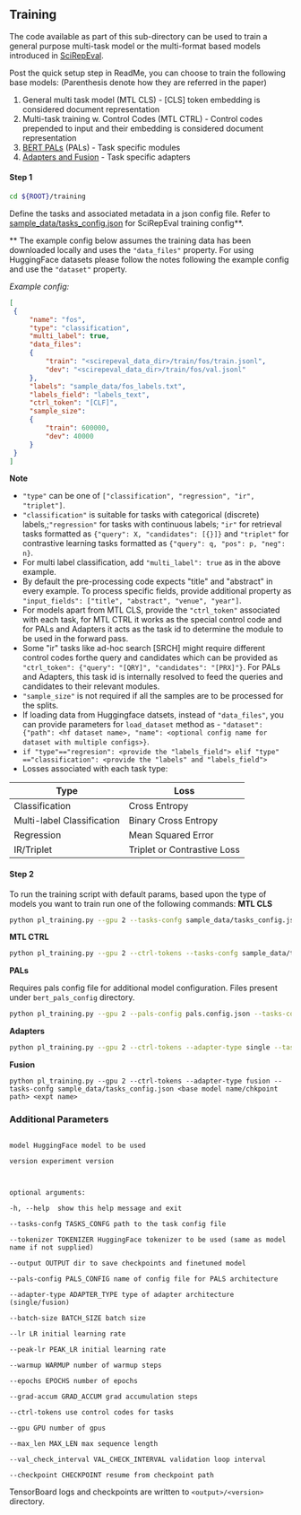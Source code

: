 ## Training
The code available as part of this sub-directory can be used to train a general purpose multi-task model or the multi-format based models introduced in [SciRepEval](https://openreview.net/pdf?id=zfiYcbeQkH).

Post the quick setup step in ReadMe, you can choose to train the following base models:
(Parenthesis denote how they are referred in the paper)
 1. General multi task model (MTL CLS) - \[CLS\] token embedding is considered document representation
 2. Multi-task training w. Control Codes (MTL CTRL) - Control codes prepended to input and their embedding is considered document representation
 3. [BERT PALs](https://github.com/AsaCooperStickland/Bert-n-Pals) (PALs) - Task specific modules
 4. [Adapters and Fusion](https://github.com/adapter-hub/adapter-transformers) - Task specific adapters

#### Step 1
```bash
cd ${ROOT}/training
```

Define the tasks and associated metadata in a json config file. Refer to [sample_data/tasks_config.json](https://github.com/allenai/scirepeval/blob/main/training/sample_data/tasks_config.json) for SciRepEval training config**.

** The example config below assumes the training data has been downloaded locally and uses the `"data_files"` property. For using HuggingFace datasets please follow the notes following the example config and use the `"dataset"` property.

*Example config:*
```json
[
 {
     "name": "fos",
     "type": "classification",
     "multi_label": true,
     "data_files":
     {
         "train": "<scirepeval_data_dir>/train/fos/train.jsonl",
         "dev": "<scirepeval_data_dir>/train/fos/val.jsonl"
     },
     "labels": "sample_data/fos_labels.txt",
     "labels_field": "labels_text",
     "ctrl_token": "[CLF]",
     "sample_size":
     {
         "train": 600000,
         "dev": 40000
     }
 }
]

```
**Note**

 - `"type"` can be one of `["classification", "regression", "ir", "triplet"]`.
 - `"classification"` is suitable for tasks with categorical (discrete) labels,;`"regression"` for tasks with continuous labels; `"ir"` for retrieval tasks formatted as `{"query": X, "candidates": [{}]}` and `"triplet"` for contrastive learning tasks formatted as `{"query": q, "pos": p, "neg": n}`.
 - For multi label classification, add  `"multi_label": true` as in the above example.
 - By default the pre-processing code expects "title" and "abstract" in every example. To process specific fields, provide  additional property as `"input_fields": ["title", "abstract", "venue", "year"]`.
 - For models apart from MTL CLS, provide the `"ctrl_token"` associated with each task, for MTL CTRL it works as the special control code and for PALs and Adapters it acts as the task id to determine the module to be used in the forward pass.
 - Some "ir" tasks like ad-hoc search \[SRCH\] might require different control codes forthe query and candidates which can be provided as `"ctrl_token": {"query": "[QRY]", "candidates": "[PRX]"}`. For PALs and Adapters, this task id is internally resolved to feed the queries and candidates to their relevant modules.
 - `"sample_size"` is not required if all the samples are to be processed for the splits.
 - If loading data from Huggingface datsets, instead of `"data_files"`, you can provide parameters for `load_dataset` method as - `"dataset": {"path": <hf dataset name>, "name": <optional config name for dataset with multiple configs>}`.
 - ``if "type"=="regresion": <provide the "labels_field"> elif "type" =="classification": <provide the "labels" and "labels_field"> ``
 - Losses associated with each task type:
 
|Type|Loss |
|--|--|
| Classification |Cross Entropy |
|Multi-label Classification|Binary Cross Entropy|
|Regression|Mean Squared Error|
|IR/Triplet|Triplet or Contrastive Loss|


#### Step 2
To run the training script with default params, based upon the type of models you want to train run one of the following commands:
**MTL CLS**
```bash
python pl_training.py --gpu 2 --tasks-confg sample_data/tasks_config.json <base model name/chkpoint path> <expt name>
```

**MTL CTRL**
```bash
python pl_training.py --gpu 2 --ctrl-tokens --tasks-confg sample_data/tasks_config.json <base model name/chkpoint path> <expt name>
```

**PALs**

Requires pals config file for additional model configuration. Files present under `bert_pals_config` directory.
```bash
python pl_training.py --gpu 2 --pals-config pals.config.json --tasks-confg sample_data/tasks_config.json <base model name/chkpoint path> <expt name>
```
**Adapters**
```bash
python pl_training.py --gpu 2 --ctrl-tokens --adapter-type single --tasks-confg sample_data/tasks_config.json <base model name/chkpoint path> <expt name>
```
**Fusion**

    python pl_training.py --gpu 2 --ctrl-tokens --adapter-type fusion --tasks-confg sample_data/tasks_config.json <base model name/chkpoint path> <expt name>

### Additional Parameters

```positional arguments:

model HuggingFace model to be used

version experiment version

  

optional arguments:

-h, --help  show this help message and exit

--tasks-confg TASKS_CONFG path to the task config file

--tokenizer TOKENIZER HuggingFace tokenizer to be used (same as model name if not supplied)

--output OUTPUT dir to save checkpoints and finetuned model

--pals-config PALS_CONFIG name of config file for PALS architecture

--adapter-type ADAPTER_TYPE type of adapter architecture (single/fusion)

--batch-size BATCH_SIZE batch size

--lr LR initial learning rate

--peak-lr PEAK_LR initial learning rate

--warmup WARMUP number of warmup steps

--epochs EPOCHS number of epochs

--grad-accum GRAD_ACCUM grad accumulation steps

--ctrl-tokens use control codes for tasks

--gpu GPU number of gpus

--max_len MAX_LEN max sequence length

--val_check_interval VAL_CHECK_INTERVAL validation loop interval

--checkpoint CHECKPOINT resume from checkpoint path
```

TensorBoard logs and checkpoints are written to `<output>/<version>` directory.
